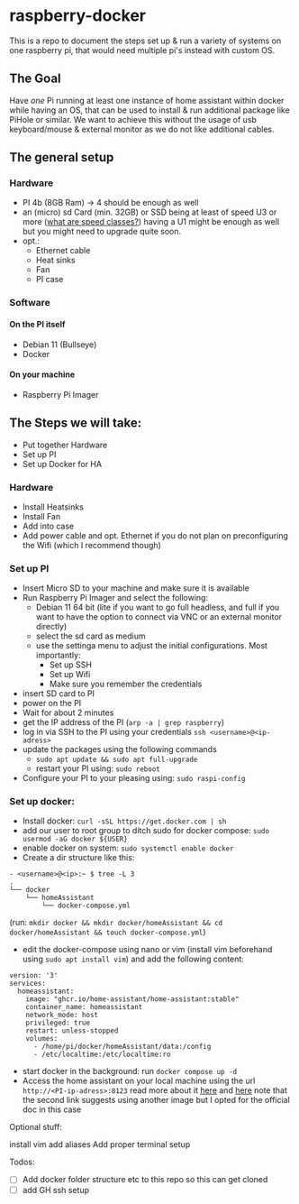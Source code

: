 # raspberry-docker
This is a repo to document the steps set up &amp; run a variety of systems on one raspberry pi, that would need multiple pi's instead with custom OS. 

## The Goal
Have *one* Pi running at least one instance of home assistant within docker while having an OS, that can be used to install & run additional package like PiHole or similar. 
We want to achieve this without the usage of usb keyboard/mouse & external monitor as we do not like additional cables.

## The general setup
### Hardware
- PI 4b (8GB Ram) -> 4 should be enough as well
- an (micro) sd Card (min. 32GB) or SSD being at least of speed U3 or more ([what are speed classes?](https://www.kingston.com/en/blog/personal-storage/memory-card-speed-classes)) having a U1 might be enough as well but you might need to upgrade quite soon.
- opt.:
  - Ethernet cable
  - Heat sinks
  - Fan
  - PI case

### Software
#### On the PI itself
- Debian 11 (Bullseye)
- Docker

#### On your machine
- Raspberry Pi Imager


## The Steps we will take:
- Put together Hardware
- Set up PI
- Set up Docker for HA

### Hardware
- Install Heatsinks
- Install Fan
- Add into case
- Add power cable and opt. Ethernet if you do not plan on preconfiguring the Wifi (which I recommend though)

### Set up PI
- Insert Micro SD to your machine and make sure it is available
- Run Raspberry Pi Imager and select the following:
  - Debian 11 64 bit (lite if you want to go full headless, and full if you want to have the option to connect via VNC or an external monitor directly)
  - select the sd card as medium
  - use the settinga menu to adjust the initial configurations. Most importantly:
    - Set up SSH
    - Set up Wifi
    - Make sure you remember the credentials
- insert SD card to PI
- power on the PI
- Wait for about 2 minutes
- get the IP address of the PI (`arp -a | grep raspberry`)
- log in via SSH to the PI using your credentials `ssh <username>@<ip-adress>`
- update the packages using the following commands
  - `sudo apt update && sudo apt full-upgrade`
  - restart your PI using: `sudo reboot`
- Configure your PI to your pleasing using: `sudo raspi-config`

### Set up docker:
- Install docker: `curl -sSL https://get.docker.com | sh`
- add our user to root group to ditch sudo for docker compose: `sudo usermod -aG docker ${USER}`
- enable docker on system: `sudo systemctl enable docker`
- Create a dir structure like this:
```
- <username>@<ip>:~ $ tree -L 3
.
└── docker
    └── homeAssistant
        └── docker-compose.yml
```
(run: `mkdir docker && mkdir docker/homeAssistant && cd docker/homeAssistant && touch docker-compose.yml`)
- edit the docker-compose using nano or vim (install vim beforehand using `sudo apt install vim`) and add the following content:

```
version: '3'
services:
  homeassistant:
    image: "ghcr.io/home-assistant/home-assistant:stable"
    container_name: homeassistant
    network_mode: host
    privileged: true
    restart: unless-stopped
    volumes:
      - /home/pi/docker/homeAssistant/data:/config
      - /etc/localtime:/etc/localtime:ro
```
- start docker in the background: run `docker compose up -d`
- Access the home assistant on your local machine using the url `http://<PI-ip-adress>:8123`
read more about it [here](https://www.home-assistant.io/installation/raspberrypi/#docker-compose)
and [here](https://www.tim-kleyersburg.de/articles/home-assistant-with-docker-2023/)
note that the second link suggests using another image but I opted for the official doc in this case 


Optional stuff:

install vim
add aliases
Add proper terminal setup

Todos:
- [ ] Add docker folder structure etc to this repo so this can get cloned
- [ ] add GH ssh setup
